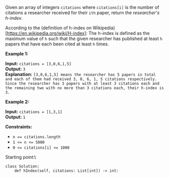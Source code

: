 Given an array of integers `citations` where `citations[i]` is the number of citations a researcher received for their `ith` paper, return the *researcher's h-index*.

According to the (definition of h-index on Wikipedia)[https://en.wikipedia.org/wiki/H-index]: The h-index is defined as the maximum value of `h` such that the given researcher has published at least `h` papers that have each been cited at least `h` times.

 

**Example 1:**

**Input:** `citations = [3,0,6,1,5]`\
**Output:** `3`\
**Explanation:** `[3,0,6,1,5] means the researcher has 5 papers in total and each of them had received 3, 0, 6, 1, 5 citations respectively.
Since the researcher has 3 papers with at least 3 citations each and the remaining two with no more than 3 citations each, their h-index is 3.`

**Example 2:**

**Input:** `citations = [1,3,1]`\
**Output:** `1`
 

**Constraints:**

- `n == citations.length`
- `1 <= n <= 5000`
- `0 <= citations[i] <= 1000`


Starting point:\
```
class Solution:
    def hIndex(self, citations: List[int]) -> int:

```